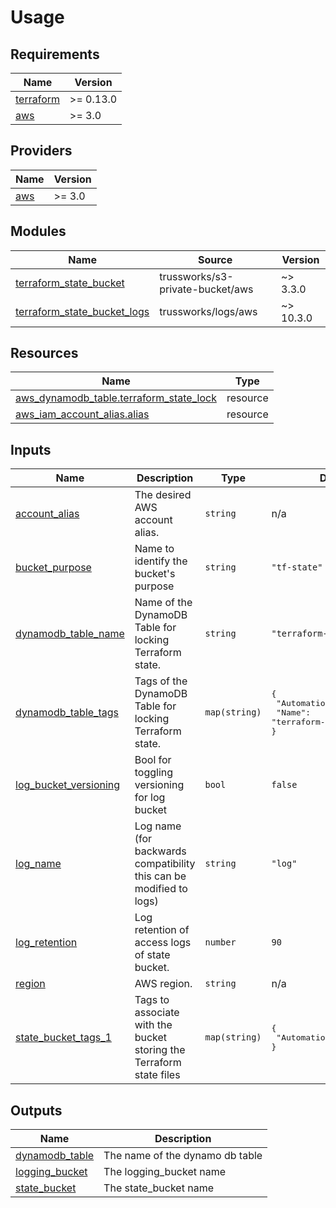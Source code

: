 # Usage

<!--- BEGIN_TF_DOCS --->
## Requirements

| Name | Version |
|------|---------|
| <a name="requirement_terraform"></a> [terraform](#requirement\_terraform) | >= 0.13.0 |
| <a name="requirement_aws"></a> [aws](#requirement\_aws) | >= 3.0 |

## Providers

| Name | Version |
|------|---------|
| <a name="provider_aws"></a> [aws](#provider\_aws) | >= 3.0 |

## Modules

| Name | Source | Version |
|------|--------|---------|
| <a name="module_terraform_state_bucket"></a> [terraform\_state\_bucket](#module\_terraform\_state\_bucket) | trussworks/s3-private-bucket/aws | ~> 3.3.0 |
| <a name="module_terraform_state_bucket_logs"></a> [terraform\_state\_bucket\_logs](#module\_terraform\_state\_bucket\_logs) | trussworks/logs/aws | ~> 10.3.0 |

## Resources

| Name | Type |
|------|------|
| [aws_dynamodb_table.terraform_state_lock](https://registry.terraform.io/providers/hashicorp/aws/latest/docs/resources/dynamodb_table) | resource |
| [aws_iam_account_alias.alias](https://registry.terraform.io/providers/hashicorp/aws/latest/docs/resources/iam_account_alias) | resource |

## Inputs

| Name | Description | Type | Default | Required |
|------|-------------|------|---------|:--------:|
| <a name="input_account_alias"></a> [account\_alias](#input\_account\_alias) | The desired AWS account alias. | `string` | n/a | yes |
| <a name="input_bucket_purpose"></a> [bucket\_purpose](#input\_bucket\_purpose) | Name to identify the bucket's purpose | `string` | `"tf-state"` | no |
| <a name="input_dynamodb_table_name"></a> [dynamodb\_table\_name](#input\_dynamodb\_table\_name) | Name of the DynamoDB Table for locking Terraform state. | `string` | `"terraform-state-lock"` | no |
| <a name="input_dynamodb_table_tags"></a> [dynamodb\_table\_tags](#input\_dynamodb\_table\_tags) | Tags of the DynamoDB Table for locking Terraform state. | `map(string)` | <pre>{<br>  "Automation": "Terraform",<br>  "Name": "terraform-state-lock"<br>}</pre> | no |
| <a name="input_log_bucket_versioning"></a> [log\_bucket\_versioning](#input\_log\_bucket\_versioning) | Bool for toggling versioning for log bucket | `bool` | `false` | no |
| <a name="input_log_name"></a> [log\_name](#input\_log\_name) | Log name (for backwards compatibility this can be modified to logs) | `string` | `"log"` | no |
| <a name="input_log_retention"></a> [log\_retention](#input\_log\_retention) | Log retention of access logs of state bucket. | `number` | `90` | no |
| <a name="input_region"></a> [region](#input\_region) | AWS region. | `string` | n/a | yes |
| <a name="input_state_bucket_tags_1"></a> [state\_bucket\_tags\_1](#input\_state\_bucket\_tags\_1) | Tags to associate with the bucket storing the Terraform state files | `map(string)` | <pre>{<br>  "Automation": "Terraform"<br>}</pre> | no |

## Outputs

| Name | Description |
|------|-------------|
| <a name="output_dynamodb_table"></a> [dynamodb\_table](#output\_dynamodb\_table) | The name of the dynamo db table |
| <a name="output_logging_bucket"></a> [logging\_bucket](#output\_logging\_bucket) | The logging\_bucket name |
| <a name="output_state_bucket"></a> [state\_bucket](#output\_state\_bucket) | The state\_bucket name |

<!--- END_TF_DOCS --->
